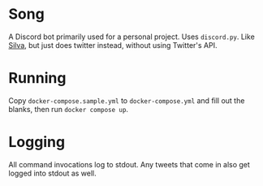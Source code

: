 # Song
A Discord bot primarily used for a personal project.
Uses `discord.py`.
Like [Silva](https://github.com/brasstax/Silva), but just does twitter instead, without using Twitter's API.

# Running
Copy `docker-compose.sample.yml` to `docker-compose.yml` and fill out the blanks, then run `docker compose up`.

# Logging
All command invocations log to stdout. Any tweets that come in also get logged into stdout as well.
